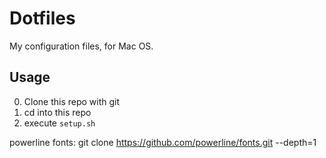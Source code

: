 # Dotfiles

My configuration files, for Mac OS.

## Usage

0. Clone this repo with git
0. cd into this repo
0. execute `setup.sh`

powerline fonts: git clone https://github.com/powerline/fonts.git --depth=1
